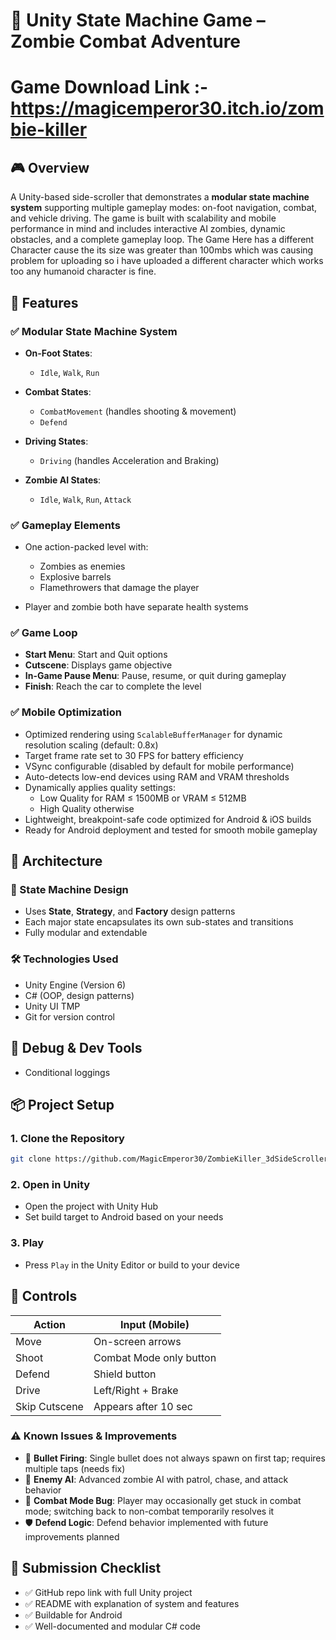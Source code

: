 # 🧟 Unity State Machine Game – Zombie Combat Adventure
# Game Download Link :- https://magicemperor30.itch.io/zombie-killer
## 🎮 Overview

A Unity-based side-scroller that demonstrates a **modular state machine system** supporting multiple gameplay modes: on-foot navigation, combat, and vehicle driving. The game is built with scalability and mobile performance in mind and includes interactive AI zombies, dynamic obstacles, and a complete gameplay loop.
The Game Here has a different Character cause the its size was greater than 100mbs which was causing problem for uploading so i have uploaded a different character which works too any humanoid character is fine.
## 🚀 Features

### ✅ Modular State Machine System

* **On-Foot States**:

  * `Idle`, `Walk`, `Run`
* **Combat States**:

  * `CombatMovement` (handles shooting & movement)
  * `Defend`
* **Driving States**:

  * `Driving` (handles Acceleration and Braking)
* **Zombie AI States**:

  * `Idle`, `Walk`, `Run`, `Attack`

### ✅ Gameplay Elements

* One action-packed level with:

  * Zombies as enemies
  * Explosive barrels
  * Flamethrowers that damage the player
* Player and zombie both have separate health systems

### ✅ Game Loop

* **Start Menu**: Start and Quit options
* **Cutscene**: Displays game objective
* **In-Game Pause Menu**: Pause, resume, or quit during gameplay
* **Finish**: Reach the car to complete the level

### ✅ Mobile Optimization

* Optimized rendering using `ScalableBufferManager` for dynamic resolution scaling (default: 0.8x)
* Target frame rate set to 30 FPS for battery efficiency
* VSync configurable (disabled by default for mobile performance)
* Auto-detects low-end devices using RAM and VRAM thresholds
* Dynamically applies quality settings:
  * Low Quality for RAM ≤ 1500MB or VRAM ≤ 512MB
  * High Quality otherwise
* Lightweight, breakpoint-safe code optimized for Android & iOS builds
* Ready for Android deployment and tested for smooth mobile gameplay

## 🧠 Architecture

### 🔁 State Machine Design

* Uses **State**, **Strategy**, and **Factory** design patterns
* Each major state encapsulates its own sub-states and transitions
* Fully modular and extendable

### 🛠 Technologies Used

* Unity Engine (Version 6)
* C# (OOP, design patterns)
* Unity UI TMP
* Git for version control

## 🧪 Debug & Dev Tools

* Conditional loggings

## 📦 Project Setup

### 1. Clone the Repository

```bash
git clone https://github.com/MagicEmperor30/ZombieKiller_3dSideScroller.git
```

### 2. Open in Unity

* Open the project with Unity Hub
* Set build target to Android based on your needs

### 3. Play

* Press `Play` in the Unity Editor or build to your device

## 🎯 Controls

| Action        | Input (Mobile)          |
| ------------- | ----------------------- |
| Move          | On-screen arrows        |
| Shoot         | Combat Mode only button |
| Defend        | Shield button           |
| Drive         | Left/Right + Brake      |
| Skip Cutscene | Appears after 10 sec    |

### ⚠ Known Issues & Improvements

* 🐞 **Bullet Firing**: Single bullet does not always spawn on first tap; requires multiple taps (needs fix)
* 🧠 **Enemy AI**: Advanced zombie AI with patrol, chase, and attack behavior
* 🐞 **Combat Mode Bug**: Player may occasionally get stuck in combat mode; switching back to non-combat temporarily resolves it
* 🛡️ **Defend Logic**: Defend behavior implemented with future improvements planned



## 📎 Submission Checklist

* ✅ GitHub repo link with full Unity project
* ✅ README with explanation of system and features
* ✅ Buildable for Android
* ✅ Well-documented and modular C# code


